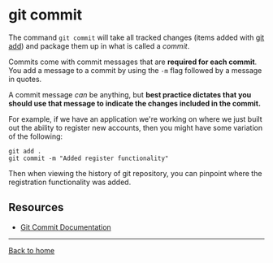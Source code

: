 # git commit

The command `git commit` will take all tracked changes (items added with [git add](./Add.md)) and package them up in what is called a *commit*.

Commits come with commit messages that are **required for each commit**.  You add a message to a commit by using the `-m` flag followed by a message in quotes.

A commit message _can_ be anything, but **best practice dictates that you should use that message to indicate the changes included in the commit.**

For example, if we have an application we're working on where we just built out the ability to register new accounts, then you might have some variation of the following:

```
git add .
git commit -m "Added register functionality"
```

Then when viewing the history of git repository, you can pinpoint where the registration functionality was added.

## Resources

- [Git Commit Documentation](https://git-scm.com/docs/git-commit)

---

[Back to home](../README.md)